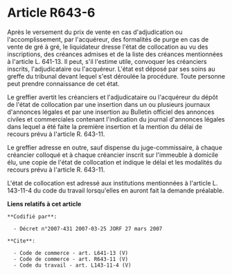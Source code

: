 # Article R643-6

Après le versement du prix de vente en cas d'adjudication ou l'accomplissement, par l'acquéreur, des formalités de purge en
cas de vente de gré à gré, le liquidateur dresse l'état de collocation au vu des inscriptions, des créances admises et de la
liste des créances mentionnées à l'article L. 641-13. Il peut, s'il l'estime utile, convoquer les créanciers inscrits,
l'adjudicataire ou l'acquéreur. L'état est déposé par ses soins au greffe du tribunal devant lequel s'est déroulée la
procédure. Toute personne peut prendre connaissance de cet état. 

Le greffier avertit les créanciers et l'adjudicataire ou l'acquéreur du dépôt de l'état de collocation par une insertion dans
un ou plusieurs journaux d'annonces légales et par une insertion au Bulletin officiel des annonces civiles et commerciales
contenant l'indication du journal d'annonces légales dans lequel a été faite la première insertion et la mention du délai de
recours prévu à l'article R. 643-11. 

Le greffier adresse en outre, sauf dispense du juge-commissaire, à chaque créancier colloqué et à chaque créancier inscrit
sur l'immeuble à domicile élu, une copie de l'état de collocation et indique le délai et les modalités du recours prévu à
l'article R. 643-11. 

L'état de collocation est adressé aux institutions mentionnées à l'article L. 143-11-4 du code du travail lorsqu'elles en
auront fait la demande préalable.

**Liens relatifs à cet article**

	**Codifié par**:

	  - Décret n°2007-431 2007-03-25 JORF 27 mars 2007

	**Cite**:

	  - Code de commerce - art. L641-13 (V)
	  - Code de commerce - art. R643-11 (V)
	  - Code du travail - art. L143-11-4 (V)

